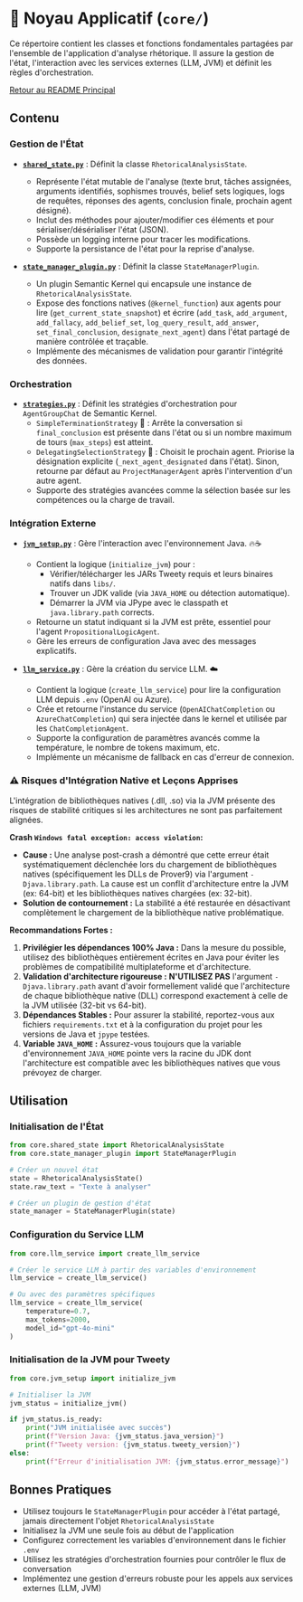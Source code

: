 # 🧱 Noyau Applicatif (`core/`)

Ce répertoire contient les classes et fonctions fondamentales partagées par l'ensemble de l'application d'analyse rhétorique. Il assure la gestion de l'état, l'interaction avec les services externes (LLM, JVM) et définit les règles d'orchestration.

[Retour au README Principal](../README.md)

## Contenu

### Gestion de l'État

* **[`shared_state.py`](./shared_state.py)** : Définit la classe `RhetoricalAnalysisState`.
    * Représente l'état mutable de l'analyse (texte brut, tâches assignées, arguments identifiés, sophismes trouvés, belief sets logiques, logs de requêtes, réponses des agents, conclusion finale, prochain agent désigné).
    * Inclut des méthodes pour ajouter/modifier ces éléments et pour sérialiser/désérialiser l'état (JSON).
    * Possède un logging interne pour tracer les modifications.
    * Supporte la persistance de l'état pour la reprise d'analyse.

* **[`state_manager_plugin.py`](./state_manager_plugin.py)** : Définit la classe `StateManagerPlugin`.
    * Un plugin Semantic Kernel qui encapsule une instance de `RhetoricalAnalysisState`.
    * Expose des fonctions natives (`@kernel_function`) aux agents pour lire (`get_current_state_snapshot`) et écrire (`add_task`, `add_argument`, `add_fallacy`, `add_belief_set`, `log_query_result`, `add_answer`, `set_final_conclusion`, `designate_next_agent`) dans l'état partagé de manière contrôlée et traçable.
    * Implémente des mécanismes de validation pour garantir l'intégrité des données.

### Orchestration

* **[`strategies.py`](./strategies.py)** : Définit les stratégies d'orchestration pour `AgentGroupChat` de Semantic Kernel.
    * `SimpleTerminationStrategy` 🚦 : Arrête la conversation si `final_conclusion` est présente dans l'état ou si un nombre maximum de tours (`max_steps`) est atteint.
    * `DelegatingSelectionStrategy` 🔀 : Choisit le prochain agent. Priorise la désignation explicite (`_next_agent_designated` dans l'état). Sinon, retourne par défaut au `ProjectManagerAgent` après l'intervention d'un autre agent.
    * Supporte des stratégies avancées comme la sélection basée sur les compétences ou la charge de travail.

### Intégration Externe

* **[`jvm_setup.py`](./jvm_setup.py)** : Gère l'interaction avec l'environnement Java. 🔥☕
    * Contient la logique (`initialize_jvm`) pour :
        * Vérifier/télécharger les JARs Tweety requis et leurs binaires natifs dans `libs/`.
        * Trouver un JDK valide (via `JAVA_HOME` ou détection automatique).
        * Démarrer la JVM via JPype avec le classpath et `java.library.path` corrects.
    * Retourne un statut indiquant si la JVM est prête, essentiel pour l'agent `PropositionalLogicAgent`.
    * Gère les erreurs de configuration Java avec des messages explicatifs.

* **[`llm_service.py`](./llm_service.py)** : Gère la création du service LLM. ☁️
    * Contient la logique (`create_llm_service`) pour lire la configuration LLM depuis `.env` (OpenAI ou Azure).
    * Crée et retourne l'instance du service (`OpenAIChatCompletion` ou `AzureChatCompletion`) qui sera injectée dans le kernel et utilisée par les `ChatCompletionAgent`.
    * Supporte la configuration de paramètres avancés comme la température, le nombre de tokens maximum, etc.
    * Implémente un mécanisme de fallback en cas d'erreur de connexion.

### ⚠️ Risques d'Intégration Native et Leçons Apprises

L'intégration de bibliothèques natives (.dll, .so) via la JVM présente des risques de stabilité critiques si les architectures ne sont pas parfaitement alignées.

**Crash `Windows fatal exception: access violation`:**

*   **Cause :** Une analyse post-crash a démontré que cette erreur était systématiquement déclenchée lors du chargement de bibliothèques natives (spécifiquement les DLLs de Prover9) via l'argument `-Djava.library.path`. La cause est un conflit d'architecture entre la JVM (ex: 64-bit) et les bibliothèques natives chargées (ex: 32-bit).
*   **Solution de contournement :** La stabilité a été restaurée en désactivant complètement le chargement de la bibliothèque native problématique.

**Recommandations Fortes :**

1.  **Privilégier les dépendances 100% Java :** Dans la mesure du possible, utilisez des bibliothèques entièrement écrites en Java pour éviter les problèmes de compatibilité multiplateforme et d'architecture.
2.  **Validation d'architecture rigoureuse :** **N'UTILISEZ PAS** l'argument `-Djava.library.path` avant d'avoir formellement validé que l'architecture de chaque bibliothèque native (DLL) correspond exactement à celle de la JVM utilisée (32-bit vs 64-bit).
3.  **Dépendances Stables :** Pour assurer la stabilité, reportez-vous aux fichiers `requirements.txt` et à la configuration du projet pour les versions de Java et `jpype` testées.
4.  **Variable `JAVA_HOME` :** Assurez-vous toujours que la variable d'environnement `JAVA_HOME` pointe vers la racine du JDK dont l'architecture est compatible avec les bibliothèques natives que vous prévoyez de charger.

## Utilisation

### Initialisation de l'État

```python
from core.shared_state import RhetoricalAnalysisState
from core.state_manager_plugin import StateManagerPlugin

# Créer un nouvel état
state = RhetoricalAnalysisState()
state.raw_text = "Texte à analyser"

# Créer un plugin de gestion d'état
state_manager = StateManagerPlugin(state)
```

### Configuration du Service LLM

```python
from core.llm_service import create_llm_service

# Créer le service LLM à partir des variables d'environnement
llm_service = create_llm_service()

# Ou avec des paramètres spécifiques
llm_service = create_llm_service(
    temperature=0.7,
    max_tokens=2000,
    model_id="gpt-4o-mini"
)
```

### Initialisation de la JVM pour Tweety

```python
from core.jvm_setup import initialize_jvm

# Initialiser la JVM
jvm_status = initialize_jvm()

if jvm_status.is_ready:
    print("JVM initialisée avec succès")
    print(f"Version Java: {jvm_status.java_version}")
    print(f"Tweety version: {jvm_status.tweety_version}")
else:
    print(f"Erreur d'initialisation JVM: {jvm_status.error_message}")
```

## Bonnes Pratiques

- Utilisez toujours le `StateManagerPlugin` pour accéder à l'état partagé, jamais directement l'objet `RhetoricalAnalysisState`
- Initialisez la JVM une seule fois au début de l'application
- Configurez correctement les variables d'environnement dans le fichier `.env`
- Utilisez les stratégies d'orchestration fournies pour contrôler le flux de conversation
- Implémentez une gestion d'erreurs robuste pour les appels aux services externes (LLM, JVM)